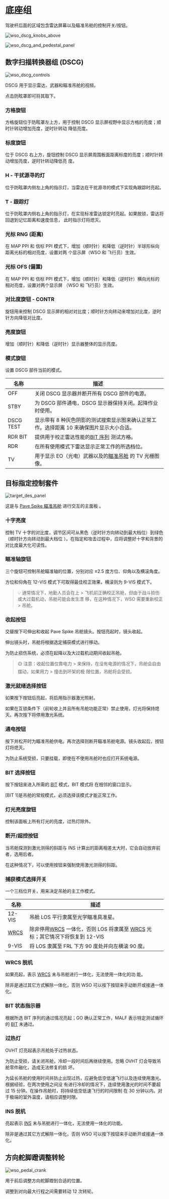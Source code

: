 # 底座组

驾驶杆后面的区域包含雷达屏幕以及瞄准吊舱的控制开关/按钮。

![wso_dscg_knobs_above](../../img/wso_dscg_knobs_above.jpg)

![wso_dscg_and_pedestal_panel](../../img/wso_pedestal_group_overview.jpg)

## 数字扫描转换器组 (DSCG)

![wso_dscg_controls](../../img/wso_dscg_controls.jpg)

DSCG 用于显示雷达、武器和瞄准吊舱的视频。

点击防眩罩即可将其取下。

### 方格旋钮

方格旋钮位于防眩罩左上方，用于控制 DSCG 显示屏视野中显示方格的亮度；顺时针转动增加亮度，逆时针转动
降低亮度。

### 标度旋钮

位于 DSCG 右上方，旋钮控制 DSCG 显示屏周围板面距离标度的亮度；顺时针转动增加亮度，逆时针转动降低亮
度。

### H - 干扰源寻的灯

位于防眩罩内侧左上角的指示灯，当雷达在干扰源寻的模式下实现角跟踪时亮起。

### T - 跟踪灯

位于防眩罩内侧右上角的指示灯，在实现标准雷达锁定时亮起。如果脱锁，雷达将回退到记忆距离和速度信息，
此时指示灯将熄灭。

### 光标 RNG (距离)

在 MAP PPI 和 信标 PPI 模式下，增加（顺时针）和降低（逆时针）半球形纵向距离光标的相对亮度，设置对两
个显示屏（WSO 和 飞行员）生效。

### 光标 OFS (偏置)

在 MAP PPI 和 信标 PPI 模式下，增加（顺时针）和降低（逆时针）横向光标的相对亮度，设置对两个显示屏
（WSO 和 飞行员）生效。

### 对比度旋钮 - CONTR

旋钮用来控制 DSCG 显示屏的相对对比度；顺时针方向转动来增加对比度，逆时针方向降低对比度。

### 亮度旋钮

增加（顺时针）和降低（逆时针）显示器整体的显示亮度。

### 模式旋钮

设置 DSCG 部件当前的模式。

| 名称      | 描述                                                                                                          |
| --------- | ------------------------------------------------------------------------------------------------------------- |
| OFF       | 关闭 DSCG 显示器并断开所有 DSCG 部件的电源。                                                                  |
| STBY      | 为 DSCG 部件通电，DSCG 显示器保持关闭。起降作业时使用。                                                       |
| DSCG TEST | 显示带有 8 种灰色阴影的测试搜索显示图来确认正常工作。选择距离 10 来确保图片显示大小合适。                     |
| RDR BIT   | 提供用于校正雷达性能的[BIT 序列](../../procedures/bit_tests/radar_air_to_air.md) 测试方格。                   |
| RDR       | 在所有使用模式下雷达显示正常工作的所选档位。                                                                  |
| TV        | 用于显示 EO（光电）武器以及的[瞄准吊舱](../../systems/weapon_systems/pave_spike/overview.md) 的 TV 光栅图像。 |

## 目标指定控制套件

![target_des_panel](../../img/wso_target_designator_controls.jpg)

这是与 [Pave Spike 瞄准吊舱](../../systems/weapon_systems/pave_spike/overview.md) 进行交互的主面板
。

### 十字亮度

控制 TV 十字的对比度，调节区间可从黑色（逆时针方向转动到最大档位）到绿色（顺时针方向转动到最大档位
）。在指定和攻击过程中，应将调整好十字和背景的对比度最大化可读性。

### 瞄准轴旋钮

三个旋钮可控制吊舱瞄准轴的位置，分别对应 ±2.5 度方位、仰角以及横滚角度。

方位和仰角在 12-VIS 模式下可取得最佳校正效果，横滚则为 9-VIS 模式下。

> 💡 通常情况下，地勤人员会在上 > 飞机前正确校正吊舱，但由于战斗损伤或大过载机动，吊舱可能会发生漂
> 移，在这种情况下，WSO 需要重新校正 > 吊舱。

### 收起按钮

交替按下可伸出和收起 Pave Spike 吊舱镜头。按钮亮起时，镜头收起。

伸出镜头时，吊舱将根据选定捕获模式进行移动。

为防止损伤系统，必须在起降以及大过载机动期间收起吊舱。

> 🟡 注意：收起位置仅靠电力 > 来保持，在没有电源的情况下，吊舱会自由摆动，如果用力 > 撞击到环架的极
> 限位置，吊舱将会受损。

### 激光就绪选择按钮

如果按下按钮后亮起，将启用指示器激光照射。

如果在互锁条件下（前轮收上并且所有吊舱功能正常）禁止使用，灯光将保持熄灭。再次按下将停用激光系统。

### 通电按钮

按下并松开时为瞄准吊舱供电。再次选择则断开瞄准吊舱电源。镜头收起后，按钮灯将熄灭。

为防止系统受损，只要挂载，即使在不使用吊舱时也应打开系统电源。

### BIT 选择按钮

按下按钮来进入所需的 [BIT](../../systems/weapon_systems/pave_spike/other.md#bits) 模式，BIT 模式将
在相邻的窗口显示。

[BIT 1]是吊舱的常规模式，必须选择该模式才能正常工作。

### 灯光亮度旋钮

控制该面板上所有灯光的亮度，过热灯除外。

### 断开/超控按钮

当吊舱探测到激光测得的斜距与 INS 计算出的距离相差太大时，它会自动放弃前者，选用后者。

在这种情况下，可以使用按钮来强制使用激光测得的斜距。

### 捕获模式选择开关

一个三档位开关，用来决定吊舱的主工作模式。

| 名称                                         | 描述                                                                                                                                                        |
| -------------------------------------------- | ----------------------------------------------------------------------------------------------------------------------------------------------------------- |
| 12-VIS                                       | 吊舱 LOS 平行隶属至光学瞄准具准星。                                                                                                                         |
| [WRCS](../../systems/weapon_systems/wrcs.md) | 除非停用[WRCS](../../systems/weapon_systems/wrcs.md) 一体化，否则 LOS 将隶属至 [WRCS](../../systems/weapon_systems/wrcs.md) 光标；其它情况下将恢复到 12-VIS |
| 9-VIS                                        | 将 LOS 隶属至 FRL 下方 90 度处并向左横滚 90 度。                                                                                                            |

### WRCS 脱机

如果亮起，表示 [WRCS](../../systems/weapon_systems/wrcs.md) 未与吊舱进行一体化，无法使用一体化的功
能。

除非是通过其它方式解除一体化，否则 WSO 可以按下按钮来手动断开或接通一体化。

### BIT 状态指示器

根据所选 BIT 序列的通过情况亮起；GO 确认正常工作，MALF 表示特定测试循环的
[BIT](../../procedures/bit_tests/overview.md) 未通过。

### 过热灯

OVHT 灯亮起表示吊舱处于过热状态。

为防止受损，请关闭吊舱，冷却一段时间后再继续使用。忽略 OVHT 灯会导致吊舱零件融化，造成无法修复的损
坏。

为延长吊舱的使用时间并防止出现过热，应避免低空低速飞行以及连续使用激光。根据经验，在两次使用之间没
有进行冷却的情况下，连续使用激光的时间不要超过 15 分钟。在操作吊舱时，将持续低空低速飞行的时间限制
在 30 分钟以内。对于极端的室外温度，请相应调整时限。

### INS 脱机

亮起表示 [INS](../../systems/nav_com/ins.md) 未与吊舱进行一体化，无法使用一体化的功能。

除非是通过其它方式解除一体化，否则 WSO 可以按下按钮来手动断开或接通一体化。

## 方向舵脚蹬调整转轮

![wso_pedal_crank](../../img/wso_rudder_adjust.jpg)

用于前后调整方向舵脚蹬到合适的位置。

调整到对向最大行程之间需要转动 12 次转轮。
